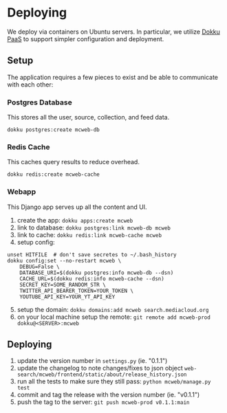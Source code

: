 Deploying
=========

We deploy via containers on Ubuntu servers. In particular, we utilize [Dokku PaaS](https://dokku.com) to support simpler
configuration and deployment.

Setup
-----

The application requires a few pieces to exist and be able to communicate with each other:

### Postgres Database

This stores all the user, source, collection, and feed data.

```
dokku postgres:create mcweb-db
```

### Redis Cache

This caches query results to reduce overhead.

```
dokku redis:create mcweb-cache
```

### Webapp

This Django app serves up all the content and UI.

1. create the app: `dokku apps:create mcweb`
2. link to database: `dokku postgres:link mcweb-db mcweb`
3. link to cache: `dokku redis:link mcweb-cache mcweb`
4. setup config:
```
unset HITFILE  # don't save secretes to ~/.bash_history
dokku config:set --no-restart mcweb \
    DEBUG=False \
    DATABASE_URI=$(dokku postgres:info mcweb-db --dsn)
    CACHE_URL=$(dokku redis:info mcweb-cache --dsn)
    SECRET_KEY=SOME_RANDOM_STR \
    TWITTER_API_BEARER_TOKEN=YOUR_TOKEN \
    YOUTUBE_API_KEY=YOUR_YT_API_KEY
```
5. setup the domain: `dokku domains:add mcweb search.mediacloud.org`
6. on your local machine setup the remote: `git remote add mcweb-prod dokku@<SERVER>:mcweb`

Deploying
---------

1. update the version number in `settings.py` (ie. "0.1.1")
2. update the changelog to note changes/fixes to json object `web-search/mcweb/frontend/static/about/release_history.json`
3. run all the tests to make sure they still pass: `python mcweb/manage.py test`
4. commit and tag the release with the version number (ie. "v0.1.1")
5. push the tag to the server: `git push mcweb-prod v0.1.1:main`
